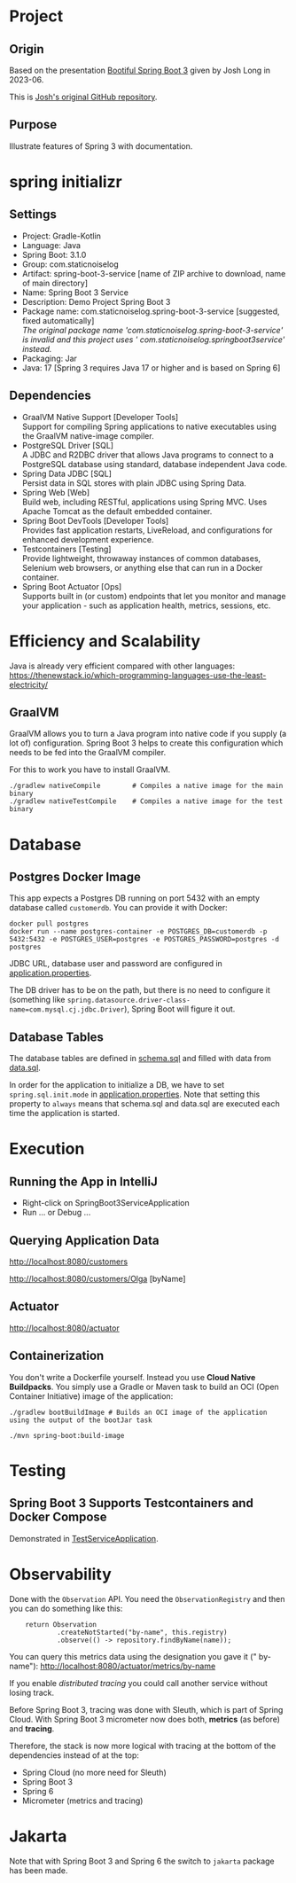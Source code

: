 Project
=======

Origin
------
Based on the presentation [Bootiful Spring Boot 3](https://www.devoxx.co.uk/talk/?id=11335) given by Josh Long in
2023-06.

This is [Josh's original GitHub repository](https://github.com/joshlong/bootiful-spring-boot-3).

Purpose
-------
Illustrate features of Spring 3 with documentation.


spring initializr
=================

Settings
--------

- Project: Gradle-Kotlin
- Language: Java
- Spring Boot: 3.1.0
- Group: com.staticnoiselog
- Artifact: spring-boot-3-service [name of ZIP archive to download, name of main directory]
- Name: Spring Boot 3 Service
- Description: Demo Project Spring Boot 3
- Package name: com.staticnoiselog.spring-boot-3-service [suggested, fixed automatically]  
  *The original package name 'com.staticnoiselog.spring-boot-3-service' is invalid and this project uses '
  com.staticnoiselog.springboot3service' instead.*
- Packaging: Jar
- Java: 17 [Spring 3 requires Java 17 or higher and is based on Spring 6]

Dependencies
------------

- GraalVM Native Support [Developer Tools]  
  Support for compiling Spring applications to native executables using the GraalVM native-image compiler.
- PostgreSQL Driver [SQL]  
  A JDBC and R2DBC driver that allows Java programs to connect to a PostgreSQL database using standard, database
  independent Java code.
- Spring Data JDBC [SQL]  
  Persist data in SQL stores with plain JDBC using Spring Data.
- Spring Web [Web]  
  Build web, including RESTful, applications using Spring MVC. Uses Apache Tomcat as the default embedded container.
- Spring Boot DevTools [Developer Tools]  
  Provides fast application restarts, LiveReload, and configurations for enhanced development experience.
- Testcontainers [Testing]  
  Provide lightweight, throwaway instances of common databases, Selenium web browsers, or anything else that can run in
  a Docker container.
- Spring Boot Actuator [Ops]  
  Supports built in (or custom) endpoints that let you monitor and manage your application - such as application health,
  metrics, sessions, etc.

Efficiency and Scalability
==========================

Java is already very efficient compared with other
languages: <https://thenewstack.io/which-programming-languages-use-the-least-electricity/>

GraalVM
-------
GraalVM allows you to turn a Java program into native code if you supply (a lot of) configuration. Spring Boot 3 helps
to create this configuration which needs to be fed into the GraalVM compiler.

For this to work you have to install GraalVM.

    ./gradlew nativeCompile        # Compiles a native image for the main binary
    ./gradlew nativeTestCompile    # Compiles a native image for the test binary


Database
========

Postgres Docker Image
---------------------
This app expects a Postgres DB running on port 5432 with an empty database called `customerdb`. You can provide it with
Docker:

    docker pull postgres
    docker run --name postgres-container -e POSTGRES_DB=customerdb -p 5432:5432 -e POSTGRES_USER=postgres -e POSTGRES_PASSWORD=postgres -d postgres

JDBC URL, database user and password are configured
in [application.properties](src/main/resources/application.properties).

The DB driver has to be on the path, but there is no need to configure it (something like
`spring.datasource.driver-class-name=com.mysql.cj.jdbc.Driver`), Spring Boot will figure it out.

Database Tables
----------------
The database tables are defined in [schema.sql](src/main/resources/schema.sql) and filled with data from
[data.sql](src/main/resources/data.sql).

In order for the application to initialize a DB, we have to set `spring.sql.init.mode`
in [application.properties](src/main/resources/application.properties).
Note that setting this property to `always` means that schema.sql and data.sql are executed each time the application is
started.


Execution
=========

Running the App in IntelliJ
---------------------------

- Right-click on SpringBoot3ServiceApplication
- Run ... or Debug ...

Querying Application Data
-------------------------
<http://localhost:8080/customers>

<http://localhost:8080/customers/Olga> [byName]

Actuator
--------
<http://localhost:8080/actuator>

Containerization
-----------------
You don't write a Dockerfile yourself. Instead you use **Cloud Native Buildpacks**. You simply use a Gradle or Maven
task to build an OCI (Open Container Initiative) image of the application:

    ./gradlew bootBuildImage # Builds an OCI image of the application using the output of the bootJar task

    ./mvn spring-boot:build-image

Testing
=======

Spring Boot 3 Supports Testcontainers and Docker Compose
--------------------------------------------------------
Demonstrated
in [TestServiceApplication](src/test/java/com/staticnoiselog/springboot3service/TestServiceApplication.java).


Observability
=============

Done with the `Observation` API. You need the `ObservationRegistry` and then you can do something like this:

        return Observation
                .createNotStarted("by-name", this.registry)
                .observe(() -> repository.findByName(name));

You can query this metrics data using the designation you gave it ("
by-name"): <http://localhost:8080/actuator/metrics/by-name>

If you enable *distributed tracing* you could call another service without losing track.

Before Spring Boot 3, tracing was done with Sleuth, which is part of Spring Cloud.
With Spring Boot 3 micrometer now does both, **metrics** (as before) and **tracing**.

Therefore, the stack is now more logical with tracing at the bottom of the dependencies instead of at the top:

- Spring Cloud (no more need for Sleuth)
- Spring Boot 3
- Spring 6
- Micrometer (metrics and tracing)

Jakarta
=======

Note that with Spring Boot 3 and Spring 6 the switch to `jakarta` package has been made.
